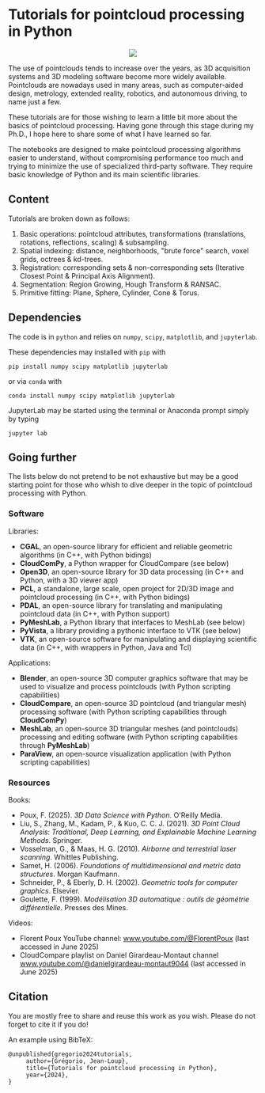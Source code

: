 # Tutorials for pointcloud processing in Python

<div align="center">
  <p><img src="images/example_pointcloud.png"></p>
</div>

The use of pointclouds tends to increase over the years, as 3D acquisition systems and 3D modeling software become more widely available. Pointclouds are nowadays used in many areas, such as computer-aided design, metrology, extended reality, robotics, and autonomous driving, to name just a few.

These tutorials are for those wishing to learn a little bit more about the basics of pointcloud processing. Having gone through this stage during my Ph.D., I hope here to share some of what I have learned so far.

The notebooks are designed to make pointcloud processing algorithms easier to understand, without compromising performance too much and trying to minimize the use of specialized third-party software. They require basic knowledge of Python and its main scientific libraries.

## Content

Tutorials are broken down as follows:

1. Basic operations: pointcloud attributes, transformations (translations, rotations, reflections, scaling) & subsampling.
2. Spatial indexing: distance, neighborhoods, "brute force" search, voxel grids, octrees & kd-trees.
3. Registration: corresponding sets & non-corresponding sets (Iterative Closest Point & Principal Axis Alignment).
4. Segmentation: Region Growing, Hough Transform & RANSAC.
5. Primitive fitting: Plane, Sphere, Cylinder, Cone & Torus.

## Dependencies

The code is in `python` and relies on `numpy`, `scipy`, `matplotlib`, and `jupyterlab`.

These dependencies may installed with `pip` with

    pip install numpy scipy matplotlib jupyterlab

or via `conda` with

    conda install numpy scipy matplotlib jupyterlab

JupyterLab may be started using the terminal or Anaconda prompt simply by typing

    jupyter lab

## Going further

The lists below do not pretend to be not exhaustive but may be a good starting point for those who whish to dive deeper in the topic of pointcloud processing with Python.

### Software

Libraries:

- **CGAL**, an open-source library for efficient and reliable geometric algorithms (in C++, with Python bidings)
- **CloudComPy**, a Python wrapper for CloudCompare (see below)
- **Open3D**, an open-source library for 3D data processing (in C++ and Python, with a 3D viewer app)
- **PCL**, a standalone, large scale, open project for 2D/3D image and pointcloud processing (in C++, with Python bidings)
- **PDAL**, an open-source library for translating and manipulating pointcloud data (in C++, with Python support)
- **PyMeshLab**, a Python library that interfaces to MeshLab (see below)
- **PyVista**, a library providing a pythonic interface to VTK (see below)
- **VTK**, an open-source software for manipulating and displaying scientific data (in C++, with wrappers in Python, Java and Tcl)

Applications:

- **Blender**, an open-source  3D computer graphics software that may be used to visualize and process pointclouds (with Python scripting capabilities)
- **CloudCompare**, an open-source 3D pointcloud (and triangular mesh) processing software (with Python scripting capabilities through **CloudComPy**)
- **MeshLab**, an open-source 3D triangular meshes (and pointclouds) processing and editing software (with Python scripting capabilities through **PyMeshLab**)
- **ParaView**, an open-source visualization application (with Python scripting capabilities)

### Resources 

Books:
- Poux, F. (2025). *3D Data Science with Python*. O'Reilly Media.
- Liu, S., Zhang, M., Kadam, P., & Kuo, C. C. J. (2021). *3D Point Cloud Analysis: Traditional, Deep Learning, and Explainable Machine Learning Methods*. Springer.
- Vosselman, G., & Maas, H. G. (2010). *Airborne and terrestrial laser scanning*. Whittles Publishing.
- Samet, H. (2006). *Foundations of multidimensional and metric data structures*. Morgan Kaufmann.
- Schneider, P., & Eberly, D. H. (2002). *Geometric tools for computer graphics*. Elsevier.
- Goulette, F. (1999). *Modélisation 3D automatique : outils de géométrie différentielle*. Presses des Mines.

Videos:
- Florent Poux YouTube channel: www.youtube.com/@FlorentPoux (last accessed in June 2025)
- CloudCompare playlist on Daniel Girardeau-Montaut channel www.youtube.com/@danielgirardeau-montaut9044 (last accessed in June 2025)

## Citation

You are mostly free to share and reuse this work as you wish. Please do not forget to cite it if you do!

An example using BibTeX:

    @unpublished{gregorio2024tutorials,
         author={Grégorio, Jean-Loup},
         title={Tutorials for pointcloud processing in Python},
         year={2024},
    }
